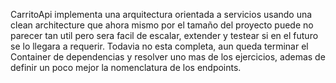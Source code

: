 CarritoApi implementa una arquitectura orientada a servicios usando una clean architecture que ahora mismo por el tamaño del proyecto puede no parecer tan util pero sera facil de escalar, extender y testear si en el futuro se lo llegara a requerir. Todavia no esta completa, aun queda terminar el Container de dependencias y resolver uno mas de los ejercicios, ademas de definir un poco mejor la nomenclatura de los endpoints.
